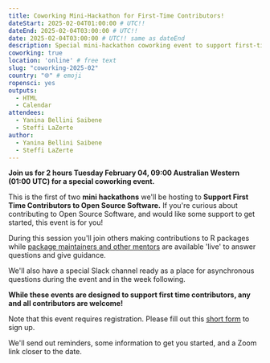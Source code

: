 ```yaml
---
title: Coworking Mini-Hackathon for First-Time Contributors!
dateStart: 2025-02-04T01:00:00 # UTC!!
dateEnd: 2025-02-04T03:00:00 # UTC!!
date: 2025-02-04T03:00:00 # UTC!! same as dateEnd
description: Special mini-hackathon coworking event to support first-time contributors!
coworking: true
location: 'online' # free text
slug: "coworking-2025-02"
country: "🌐" # emoji
ropensci: yes
outputs:
  - HTML
  - Calendar
attendees:
  - Yanina Bellini Saibene
  - Steffi LaZerte
author:
  - Yanina Bellini Saibene
  - Steffi LaZerte
---
```


<!--
```{r}
d <- lubridate::ymd_hms('2025-02-04 09:00:00', tz = 'Australia/Perth')
lubridate::with_tz(d, 'UTC')
lubridate::with_tz(d, 'America/Winnipeg')
```
-->

**Join us for 2 hours Tuesday February 04, 09:00 Australian Western (01:00 UTC) for 
a special coworking event.**

This is the first of two **mini hackathons** we'll be hosting to **Support First Time
Contributors to Open Source Software.** 
If you're curious about contributing to Open Source Software, and would like 
some support to get started, this event is for you!

During this session you'll join others making contributions to R packages 
while [package maintainers and other mentors](https://ropensci.org/blog/2024/10/22/first-time-contributions/) 
are available 'live' to answer questions and give guidance. 

We'll also have a special Slack channel ready as a place for asynchronous questions 
during the event and in the week following.

**While these events are designed to support first time contributors, any and all 
contributors are welcome!**

Note that this event requires registration.
Please fill out this [short form](https://airtable.com/appRpJelSoXWcYCG1/pagXLEueuI2o3GuBQ/form) to sign up.

We'll send out reminders, some information to get you started, and a Zoom link closer to the date. 
